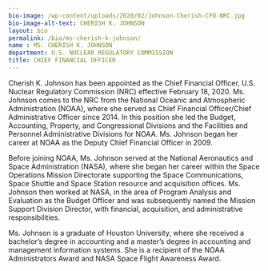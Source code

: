 ```yaml
---
bio-image: /wp-content/uploads/2020/02/Johnson-Cherish-CFO-NRC.jpg
bio-image-alt-text: CHERISH K. JOHNSON
layout: bio
permalink: /bio/ms-cherish-k-johnson/
name : MS. CHERISH K. JOHNSON
department: U.S. NUCLEAR REGULATORY COMMISSION
title: CHIEF FINANCIAL OFFICER
---
```


Cherish K. Johnson has been appointed as the Chief Financial Officer, U.S. Nuclear Regulatory Commission (NRC) effective February 18, 2020. Ms. Johnson comes to the NRC from the National Oceanic and Atmospheric Administration (NOAA), where she served as Chief Financial Officer/Chief Administrative Officer since 2014. In this position she led the Budget, Accounting, Property, and Congressional Divisions and the Facilities and Personnel Administrative Divisions for NOAA. Ms. Johnson began her career at NOAA as the Deputy Chief Financial Officer in 2009.

Before joining NOAA, Ms. Johnson served at the National Aeronautics and Space Administration (NASA), where she began her career within the Space Operations Mission Directorate supporting the Space Communications, Space Shuttle and Space Station resource and acquisition offices. Ms. Johnson then worked at NASA, in the area of Program Analysis and Evaluation as the Budget Officer and was subsequently named the Mission Support Division Director, with financial, acquisition, and administrative responsibilities.

Ms. Johnson is a graduate of Houston University, where she received a bachelor’s degree in accounting and a master’s degree in accounting and management information systems. She is a recipient of the NOAA Administrators Award and NASA Space Flight Awareness Award.